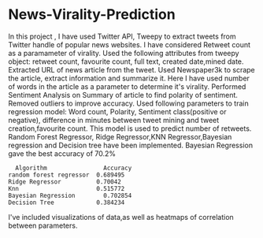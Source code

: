 # News-Virality-Prediction

In this project , I have used Twitter API, Tweepy to extract tweets from Twitter handle of popular news websites.
I have considered Retweet count as a paramameter of virality.
Used the following attributes from tweepy object: retweet count, favourite count, full text, created date,mined date.
Extracted URL of news article from the tweet. Used Newspaper3k to scrape the article, extract information and summarize it.
Here I have used number of words in the article as a parameter to determine it's virality.
Performed Sentiment Analysis on Summary of article to find polarity of sentiment. Removed outliers to improve accuracy.
Used following parameters to train regression model: Word count, Polarity, Sentiment class(positive or negative), difference in minutes between tweet mining and tweet creation,favourite count.
This model is used to predict number of retweets.  Random Forest Regressor, Ridge Regressor,KNN Regressor,Bayesian regression and Decision tree have been implemented. Bayesian Regression gave the best accuracy of 70.2%
 	    
	  Algorithm                Accuracy
    random forest regressor  0.689495
   	Ridge Regressor          0.70042
    Knn                      0.515772
    Bayesian Regression 	   0.702854
    Decision Tree 	         0.384234

I've included visualizations of data,as well as heatmaps of correlation between parameters.
